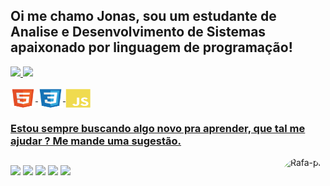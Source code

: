 ## Oi me chamo Jonas, sou um estudante de Analise e Desenvolvimento de Sistemas<br> apaixonado por linguagem de programação!

 <div align= "centro">
  <a href="https://github.com/IAjonas">
  <img height="159em" src="https://github-readme-stats.vercel.app/api?username=IAjonas&show_icons=true&theme=merko&include_all_commits=true&count_private=true"/>
  <img height="159em" src="https://github-readme-stats.vercel.app/api/top-langs/?username=IAjonas&layout=compact&langs_count=7&theme=merko"/>
  </div>
 
 <div style="display: inline_block"><br>

   <img align="center" alt="jonas-HTML" height="30" width="40" src="https://raw.githubusercontent.com/devicons/devicon/master/icons/html5/html5-original.svg">  
  
  <img align="center" alt="jonas-CSS" height="30" width="40" src="https://raw.githubusercontent.com/devicons/devicon/master/icons/css3/css3-original.svg">
  
   <img align="center" alt="jonas-Js" height="30" width="40" src="https://raw.githubusercontent.com/devicons/devicon/master/icons/javascript/javascript-plain.svg">  
  
   </div>
  
### Estou sempre buscando algo novo pra aprender, que tal me ajudar ? Me mande uma sugestão. 
   <img align="right" alt="Rafa-pic" height="150" style="border-radius:50px;" src="https://gifs.eco.br/wp-content/uploads/2022/07/gifs-do-l-de-death-note-2.gif">
   
   ##
 
<div> 
  <a href="https://www.instagram.com/jonas_full.tj/" target="_blank"><img src="https://img.shields.io/badge/-Instagram-%23E4405F?style=for-the-badge&logo=instagram&logoColor=white" target="_blank"></a> 	
 <a href="#" target="_blank"><img src="https://img.shields.io/badge/Discord-7289DA?style=for-the-badge&logo=discord&logoColor=white" target="_blank"></a>  
  <a href = "mailto:jonasfull.tj@gmail.com"><img src="https://img.shields.io/badge/-Gmail-%23333?style=for-the-badge&logo=gmail&logoColor=white" target="_blank"></a> 
  <a href="https://www.linkedin.com/in/jonas-ribeiro-a805011ba/" target="_blank"><img src="https://img.shields.io/badge/-LinkedIn-%230077B5?style=for-the-badge&logo=linkedin&logoColor=white" target="_blank"></a>
 <a href="https://api.whatsapp.com/send?phone=5551984332276&text=Ol%C3%A1." target="_blank"><img src="https://img.shields.io/badge/WhatsApp-25D366?style=for-the-badge&logo=whatsapp&logoColor=white"></a>
 
</div>
